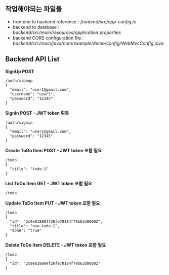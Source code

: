 ## **작업해야되는 파일들**

- frontend to backend reference : *frontend/src/app-config.js*
- backend to database : *backend/src/main/resources/application.properties*
- backend CORS configuration file : *backend/src/main/java/com/example/demo/config/WebMvcConfig.java*


## Backend API List

**SignUp POST**
```
/auth/signup
{
  "email": "user1@gmail.com",
  "username": "user1",
  "password": "12345"
}
```

**SignIn POST - JWT token 획득**
```
/auth/signin
{
  "email": "user1@gmail.com",
  "password": "12345"
}
```

**Create ToDo Item POST - JWT token 포함 필요**
```
/todo
{
  "title": "todo-1"
}
```

**List ToDo Item GET - JWT token 포함 필요**
```
/todo
```

**Update ToDo Item PUT - JWT token 포함 필요**
```
/todo
{
  "id": "2c9e818884f26fe70184f79b63d00002",
  "title": "new-todo-1",
  "done": "true"
}
```

**Delete ToDo Item DELETE - JWT token 포함 필요**
```
/todo
{
  "id": "2c9e818884f26fe70184f79b63d00002"
}
```

